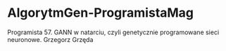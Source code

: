 # AlgorytmGen-ProgramistaMag
Programista 57. GANN w natarciu, czyli genetycznie programowane sieci neuronowe. Grzegorz Grzęda
